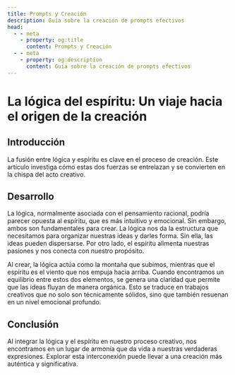 ```yaml
---
title: Prompts y Creación
description: Guía sobre la creación de prompts efectivos
head:
  - - meta
    - property: og:title
      content: Prompts y Creación
  - - meta
    - property: og:description
      content: Guía sobre la creación de prompts efectivos
---
```


# La lógica del espíritu: Un viaje hacia el origen de la creación

## Introducción
La fusión entre lógica y espíritu es clave en el proceso de creación. Este artículo investiga cómo estas dos fuerzas se entrelazan y se convierten en la chispa del acto creativo.

## Desarrollo
La lógica, normalmente asociada con el pensamiento racional, podría parecer opuesta al espíritu, que es más intuitivo y emocional. Sin embargo, ambos son fundamentales para crear. La lógica nos da la estructura que necesitamos para organizar nuestras ideas y darles forma. Sin ella, las ideas pueden dispersarse. Por otro lado, el espíritu alimenta nuestras pasiones y nos conecta con nuestro propósito.

Al crear, la lógica actúa como la montaña que subimos, mientras que el espíritu es el viento que nos empuja hacia arriba. Cuando encontramos un equilibrio entre estos dos elementos, se genera una claridad que permite que las ideas fluyan de manera orgánica. Esto se traduce en trabajos creativos que no solo son técnicamente sólidos, sino que también resuenan en un nivel emocional profundo.

## Conclusión
Al integrar la lógica y el espíritu en nuestro proceso creativo, nos encontramos en un lugar de armonía que da vida a nuestras verdaderas expresiones. Explorar esta interconexión puede llevar a una creación más auténtica y significativa.